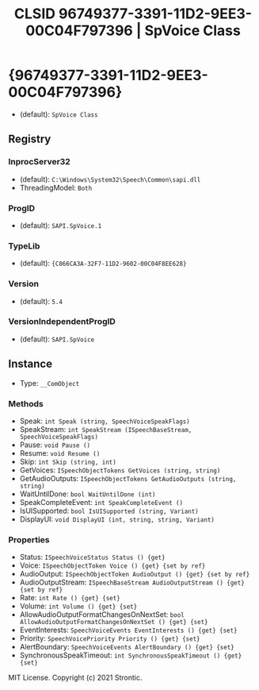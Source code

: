 ﻿---
title: "CLSID 96749377-3391-11D2-9EE3-00C04F797396 | SpVoice Class"
excerpt: What is COM-Object CLSID 96749377-3391-11D2-9EE3-00C04F797396?
---

# {96749377-3391-11D2-9EE3-00C04F797396}

* (default): `SpVoice Class`

## Registry


### InprocServer32

* (default): `C:\Windows\System32\Speech\Common\sapi.dll`
* ThreadingModel: `Both`

### ProgID

* (default): `SAPI.SpVoice.1`

### TypeLib

* (default): `{C866CA3A-32F7-11D2-9602-00C04F8EE628}`

### Version

* (default): `5.4`

### VersionIndependentProgID

* (default): `SAPI.SpVoice`

## Instance

* Type: `__ComObject`

### Methods

* Speak: `int Speak (string, SpeechVoiceSpeakFlags)`
* SpeakStream: `int SpeakStream (ISpeechBaseStream, SpeechVoiceSpeakFlags)`
* Pause: `void Pause ()`
* Resume: `void Resume ()`
* Skip: `int Skip (string, int)`
* GetVoices: `ISpeechObjectTokens GetVoices (string, string)`
* GetAudioOutputs: `ISpeechObjectTokens GetAudioOutputs (string, string)`
* WaitUntilDone: `bool WaitUntilDone (int)`
* SpeakCompleteEvent: `int SpeakCompleteEvent ()`
* IsUISupported: `bool IsUISupported (string, Variant)`
* DisplayUI: `void DisplayUI (int, string, string, Variant)`

### Properties

* Status: `ISpeechVoiceStatus Status () {get} `
* Voice: `ISpeechObjectToken Voice () {get} {set by ref}`
* AudioOutput: `ISpeechObjectToken AudioOutput () {get} {set by ref}`
* AudioOutputStream: `ISpeechBaseStream AudioOutputStream () {get} {set by ref}`
* Rate: `int Rate () {get} {set} `
* Volume: `int Volume () {get} {set} `
* AllowAudioOutputFormatChangesOnNextSet: `bool AllowAudioOutputFormatChangesOnNextSet () {get} {set} `
* EventInterests: `SpeechVoiceEvents EventInterests () {get} {set} `
* Priority: `SpeechVoicePriority Priority () {get} {set} `
* AlertBoundary: `SpeechVoiceEvents AlertBoundary () {get} {set} `
* SynchronousSpeakTimeout: `int SynchronousSpeakTimeout () {get} {set} `

MIT License. Copyright (c) 2021 Strontic.


